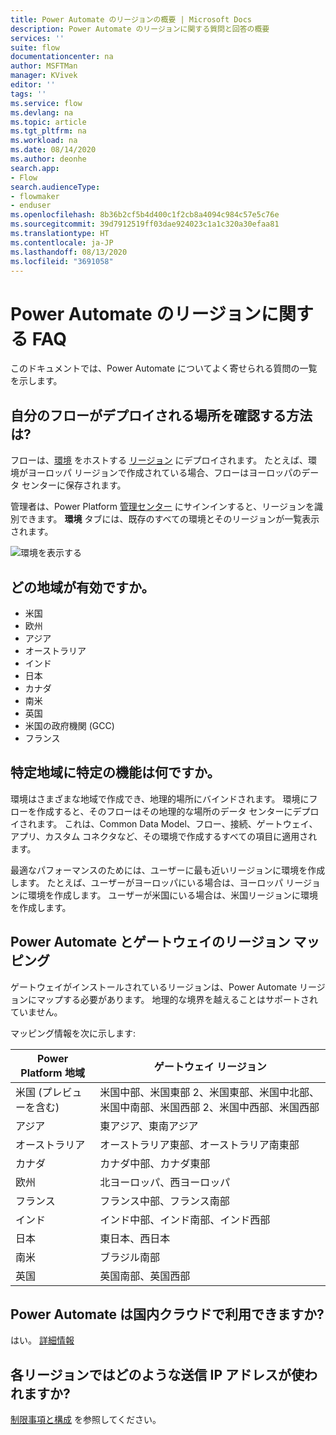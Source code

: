 ```yaml
---
title: Power Automate のリージョンの概要 | Microsoft Docs
description: Power Automate のリージョンに関する質問と回答の概要
services: ''
suite: flow
documentationcenter: na
author: MSFTMan
manager: KVivek
editor: ''
tags: ''
ms.service: flow
ms.devlang: na
ms.topic: article
ms.tgt_pltfrm: na
ms.workload: na
ms.date: 08/14/2020
ms.author: deonhe
search.app:
- Flow
search.audienceType:
- flowmaker
- enduser
ms.openlocfilehash: 8b36b2cf5b4d400c1f2cb8a4094c984c57e5c76e
ms.sourcegitcommit: 39d7912519ff03dae924023c1a1c320a30efaa81
ms.translationtype: HT
ms.contentlocale: ja-JP
ms.lasthandoff: 08/13/2020
ms.locfileid: "3691058"
---
```

# <a name="faq-for-regions-in-power-automate"></a>Power Automate のリージョンに関する FAQ

このドキュメントでは、Power Automate についてよく寄せられる質問の一覧を示します。

## <a name="how-do-i-find-out-where-my-flow-is-deployed"></a>自分のフローがデプロイされる場所を確認する方法は?
フローは、[環境](environments-overview-admin.md) をホストする [リージョン](https://azure.microsoft.com/regions/) にデプロイされます。 たとえば、環境がヨーロッパ リージョンで作成されている場合、フローはヨーロッパのデータ センターに保存されます。

管理者は、Power Platform [管理センター](https://admin.powerplatform.microsoft.com/) にサインインすると、リージョンを識別できます。 **環境** タブには、既存のすべての環境とそのリージョンが一覧表示されます。

![環境を表示する](media/regions-overview/environments-list.png)

## <a name="what-regions-are-available"></a>どの地域が有効ですか。
* 米国
* 欧州
* アジア
* オーストラリア
* インド
* 日本
* カナダ
* 南米
* 英国
* 米国の政府機関 (GCC)
* フランス

## <a name="what-features-are-specific-to-a-given-region"></a>特定地域に特定の機能は何ですか。

環境はさまざまな地域で作成でき、地理的場所にバインドされます。 環境にフローを作成すると、そのフローはその地理的な場所のデータ センターにデプロイされます。 これは、Common Data Model、フロー、接続、ゲートウェイ、アプリ、カスタム コネクタなど、その環境で作成するすべての項目に適用されます。

最適なパフォーマンスのためには、ユーザーに最も近いリージョンに環境を作成します。 たとえば、ユーザーがヨーロッパにいる場合は、ヨーロッパ リージョンに環境を作成します。 ユーザーが米国にいる場合は、米国リージョンに環境を作成します。

## <a name="region-mappings-for-power-automate-and-gateways"></a>Power Automate とゲートウェイのリージョン マッピング

ゲートウェイがインストールされているリージョンは、Power Automate リージョンにマップする必要があります。 地理的な境界を越えることはサポートされていません。 

マッピング情報を次に示します:

Power Platform 地域|ゲートウェイ リージョン
-----|-----
米国 (プレビューを含む)|米国中部、米国東部 2、米国東部、米国中北部、米国中南部、米国西部 2、米国中西部、米国西部
アジア|東アジア、東南アジア
オーストラリア|オーストラリア東部、オーストラリア南東部
カナダ|カナダ中部、カナダ東部
欧州|北ヨーロッパ、西ヨーロッパ
フランス|フランス中部、フランス南部
インド|インド中部、インド南部、インド西部
日本|東日本、西日本
南米|ブラジル南部
英国|英国南部、英国西部

## <a name="is-power-automate-available-in-national-clouds"></a>Power Automate は国内クラウドで利用できますか?
はい。 [詳細情報](./us-govt.md)

## <a name="what-outbound-ip-addresses-are-used-in-each-region"></a>各リージョンではどのような送信 IP アドレスが使われますか?
[制限事項と構成](limits-and-config.md) を参照してください。

